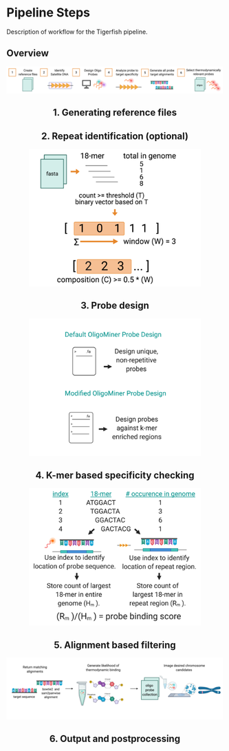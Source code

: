 # Pipeline Steps

Description of workflow for the Tigerfish pipeline.

## Overview

<div align="center">
  <a href="#overview_of_pipeline"><img src="./img/tigerfish_steps.png" width="800"></a>
<div>

## 1. Generating reference files

## 2. Repeat identification (optional)

<div align="center">
  <a href="#repeat_identification_step"><img src="./img/tigerfish_1.png" width="400"></a>
<div>

## 3. Probe design

<div align="center">
  <a href="#probe_design_step"><img src="./img/tigerfish_2.png" width="400"></a>
<div>

## 4. K-mer based specificity checking

<div align="center">
  <a href="#kmer_specificity_check"><img src="./img/tigerfish_3.png" width="400"></a>
<div>

## 5. Alignment based filtering

<div align="center">
  <a href="#alignment_filtering"><img src="./img/tigerfish_4.png" width="800"></a>
<div>

## 6. Output and postprocessing


